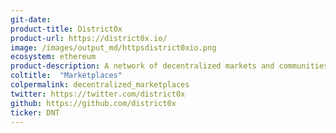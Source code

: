 ```yaml
---
git-date:
product-title: District0x
product-url: https://district0x.io/
image: /images/output_md/httpsdistrict0xio.png
ecosystem: ethereum
product-description: A network of decentralized markets and communities that exist as decentralized autonomous organizations.
coltitle:  "Marketplaces"
colpermalink: decentralized_marketplaces
twitter: https://twitter.com/district0x
github: https://github.com/district0x
ticker: DNT
---
```

